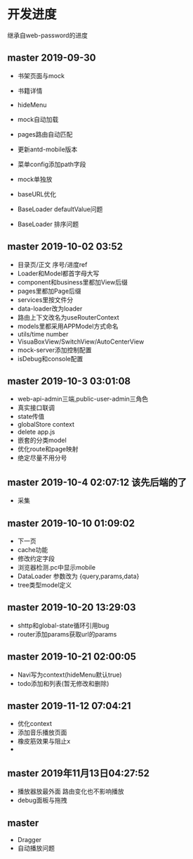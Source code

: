 # 开发进度
继承自web-password的进度

## master 2019-09-30
- 书架页面与mock

- 书籍详情
- hideMenu
- mock自动加载
- pages路由自动匹配
- 更新antd-mobile版本
- 菜单config添加path字段
- mock单独放
- baseURL优化
- BaseLoader defaultValue问题
- BaseLoader 排序问题

## master 2019-10-02 03:52
- 目录页/正文 序号/进度ref
- Loader和Model都首字母大写
- component和business里都加View后缀
- pages里都加Page后缀
- services里按文件分
- data-loader改为loader
- 路由上下文改名为useRouterContext
- models里都采用APPModel方式命名
- utils/time number
- VisuaBoxView/SwitchView/AutoCenterView
- mock-server添加控制配置
- isDebug和console配置

## master 2019-10-3 03:01:08
- web-api-admin三端,public-user-admin三角色
- 真实接口联调
- state传值
- globalStore context
- delete app.js
- 嵌套的分类model
- 优化route和page映射
- 绝定尽量不用分号

## master 2019-10-4 02:07:12 该先后端的了
- 采集

## master 2019-10-10 01:09:02
- 下一页
- cache功能
- 修改约定字段
- 浏览器检测.pc中显示mobile
- DataLoader 参数改为 {query,params,data}
- tree类型model定义

## master 2019-10-20 13:29:03
- shttp和global-state循环引用bug
- router添加params获取url的params

## master 2019-10-21 02:00:05
- Navi写为context(hideMenu默认true)
- todo添加和列表(暂无修改和删除)

## master 2019-11-12 07:04:21
- 优化context
- 添加音乐播放页面
- 橡皮筋效果与阻止x
- 

## master 2019年11月13日04:27:52
- 播放器放最外面 路由变化也不影响播放
- debug面板与拖拽

## master
- Dragger
- 自动播放问题